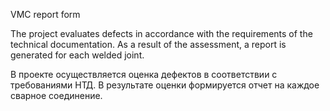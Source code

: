 VMC report form

The project evaluates defects in accordance with the requirements of the technical documentation.
As a result of the assessment, a report is generated for each welded joint.

В проекте осуществляется оценка дефектов в соответствии с требованиями НТД.
В результате оценки формируется отчет на каждое сварное соединение.
